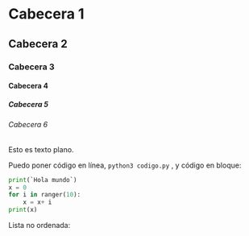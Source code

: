 # Cabecera 1 

## Cabecera 2

### Cabecera 3

#### Cabecera 4

##### Cabecera 5

###### Cabecera 6

Esto es texto plano.

Puedo poner código en línea, `python3 codigo.py` , y código en bloque:

```python
print(`Hola mundo`)
x = 0
for i in ranger(10):
    x = x+ i 
print(x)
```

 Lista no ordenada:
